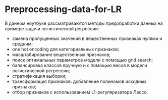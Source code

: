 # Preprocessing-data-for-LR
В данном ноутбуке рассматриваются методы предобработки данных на примере задачи логистической регрессии:
- замена пропущенных значений в вещественных признаках нулями и средним;
- one hot encoding для категориальных признаков;
- масштабирование вещественных признаков;
- поиск оптимальных параметров модели с помощью grid search;
- балансировка классов вручную и с помощью весов в модели логистической регрессии;
- стратификация выборки;
- трансформация признаков: добавление полиномов исходных признаков;
- отбор признаков с использованием L1-регуляризатора Лассо.
